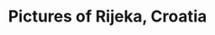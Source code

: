 ---
title: "Pictures of Rijeka, Croatia"
description: "Pictures of Rijeka, Croatia."
list-hide: true
---
